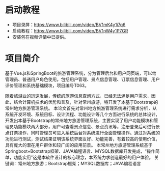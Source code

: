 # 启动教程

- 项目录屏：https://www.bilibili.com/video/BV1mK4y1i7q6
- 启动教程：https://www.bilibili.com/video/BV1pW4y1P7GR
- 安装包在视频详情中已提供。


# 项目简介
基于Vue.js和SpringBoot的旅游管理系统，分为管理后台和用户网页端，可以给管理员、普通用户角色使用，包括用户管理、景点信息管理、订票信息管理、用户评价管理和系统基础模块，项目编号T063。

随着旅游业的迅速发展，传统的旅游信息查询方式，已经无法满足用户需求，因此，结合计算机技术的优势和普及，针对常州旅游，特开发了本基于Bootstrap的常州地方旅游管理系统。 
本论文首先对常州地方旅游管理系统进行需求分析，从系统开发环境、系统目标、设计流程、功能设计等几个方面进行系统的总体设计，开发出本基于Bootstrap的常州地方旅游管理系统，主要实现了用户功能模块和管理员功能模块两大部分，用户可查看景点信息、景点资讯等，注册登录后可进行景点订票操作，同时管理员可进入系统后台对系统进行全面管理操作。通过对系统的功能进行测试，测试结果证明该系统界面友好、功能完善，有着较高的使用价值，具有庞大的潜在用户群体和较广阔的应用前景。
本常州地方旅游管理系统基于Springboot+Bootstrap框架、JAVA编程语言、MYSQL数据库开发完成，“操作简单，功能实用”这是本软件设计的核心理念，本系统力求创造最好的用户体验。
关键词：常州地方旅游；Bootstrap框架；MYSQL数据库；JAVA编程语言 
